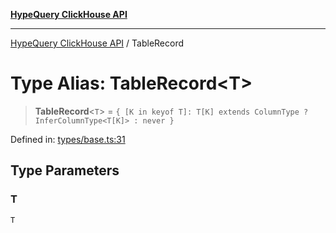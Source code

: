 [**HypeQuery ClickHouse API**](../README.md)

***

[HypeQuery ClickHouse API](../globals.md) / TableRecord

# Type Alias: TableRecord\<T\>

> **TableRecord**\<`T`\> = `{ [K in keyof T]: T[K] extends ColumnType ? InferColumnType<T[K]> : never }`

Defined in: [types/base.ts:31](https://github.com/hypequery/hypequery/blob/ae4f4eab4c2fdf4856fe5bd7c69fb922444337a1/packages/clickhouse/src/types/base.ts#L31)

## Type Parameters

### T

`T`
